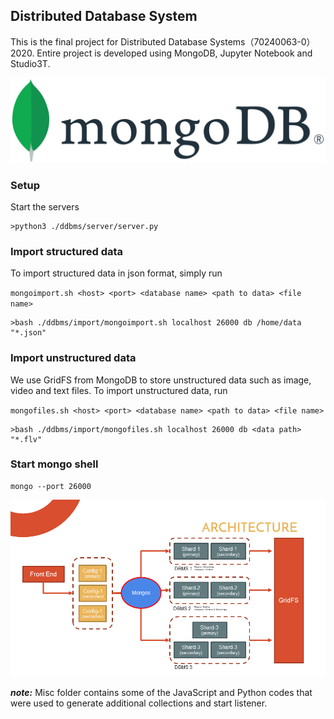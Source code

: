 ## Distributed Database System

This is the final project for Distributed Database Systems（70240063-0）2020.
Entire project is developed using MongoDB, Jupyter Notebook and Studio3T.

![Alt text](/img/mongodb.png?raw=true "MongoDB")

### Setup

Start the servers
```
>python3 ./ddbms/server/server.py
```

### Import structured data
To import structured data in json format, simply run

`mongoimport.sh <host> <port> <database name> <path to data> <file name>`

```
>bash ./ddbms/import/mongoimport.sh localhost 26000 db /home/data "*.json"
```

### Import unstructured data
We use GridFS from MongoDB to store unstructured data such as image, video and text files. To import unstructured data, run

`mongofiles.sh <host> <port> <database name> <path to data> <file name>`

```
>bash ./ddbms/import/mongofiles.sh localhost 26000 db <data path> "*.flv"
```

### Start mongo shell

```
mongo --port 26000
```

![Alt text](/img/architecture.png?raw=true "architecture")

**_note:_** Misc folder contains some of the JavaScript and Python codes that were used to generate additional collections and start listener.